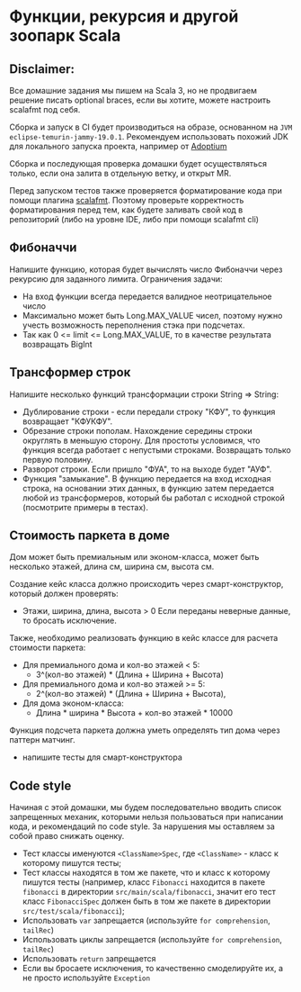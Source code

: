 # Функции, рекурсия и другой зоопарк Scala

## Disclaimer:

Все домашние задания мы пишем на Scala 3, но не продвигаем решение писать optional braces, если вы хотите, можете
настроить scalafmt под себя.

Сборка и запуск в CI будет производиться на образе, основанном на `JVM eclipse-temurin-jammy-19.0.1`. Рекомендуем
использовать похожий JDK для локального запуска проекта, например от [Adoptium](https://adoptium.net/marketplace/)

Сборка и последующая проверка домашки будет осуществляться только, если она залита в отдельную ветку, и открыт MR.

Перед запуском тестов также проверяется форматирование кода при помощи
плагина [scalafmt](https://scalameta.org/scalafmt/docs/installation.html). Поэтому проверьте корректность форматирования
перед тем, как будете заливать свой код в репозиторий (либо на уровне IDE, либо при помощи scalafmt cli)

## Фибоначчи

Напишите функцию, которая будет вычислять число Фибоначчи через рекурсию для заданного лимита.
Ограничения задачи:

* На вход функции всегда передается валидное неотрицательное число
* Максимально может быть Long.MAX_VALUE чисел, поэтому нужно учесть возможность переполнения стэка при подсчетах.
* Так как 0 <= limit <= Long.MAX_VALUE, то в качестве результата возвращать BigInt

## Трансформер строк

Напишите несколько функций трансформации строки String => String:

- Дублирование строки - если передали строку "КФУ", то функция возвращает "КФУКФУ".
- Обрезание строки пополам. Нахождение середины строки округлять в меньшую сторону. Для простоты условимся, что функция
  всегда работает с непустыми строками. Возвращать только первую половину.
- Разворот строки. Если пришло "ФУА", то на выходе будет "АУФ".
- Функция "замыкание". В функцию передается на вход исходная строка, на основании этих данных, в функцию затем передается любой из трансформеров, который бы работал с исходной строкой (посмотрите примеры в тестах).

## Стоимость паркета в доме

Дом может быть премиальным или эконом-класса, может быть несколько этажей, длина см, ширина см, высота см.

Создание кейс класса должно происходить через смарт-конструктор, который должен проверять:

* Этажи, ширина, длина, высота > 0
  Если переданы неверные данные, то бросать исключение.

Также, необходимо реализовать функцию в кейс классе для расчета стоимости паркета:

* Для премиального дома и кол-во этажей < 5:
    * 3^(кол-во этажей) * (Длина + Ширина + Высота)
* Для премиального дома и кол-во этажей >= 5:
    * 2^(кол-во этажей) * (Длина + Ширина + Высота),
* Для дома эконом-класса:
    * Длина * ширина * Высота + кол-во этажей * 10000

Функция подсчета паркета должна уметь определять тип дома через паттерн матчинг.

- напишите тесты для смарт-конструктора

## Code style
Начиная с этой домашки, мы будем последовательно вводить список запрещенных механик, 
которыми нельзя пользоваться при написании кода, и рекомендаций по code style. 
За нарушения мы оставляем за собой право снижать оценку.

* Тест классы именуются `<ClassName>Spec`, где `<ClassName>` - класс к которому пишутся тесты;
* Тест классы находятся в том же пакете, что и класс к которому пишутся тесты (например, класс `Fibonacci` находится в пакете `fibonacci` в директории `src/main/scala/fibonacci`, значит его тест класс `FibonacciSpec` должен быть в том же пакете в директории `src/test/scala/fibonacci`);
* Использовать `var` запрещается (используйте `for comprehension`, `tailRec`)
* Использовать циклы запрещается (используйте `for comprehension`, `tailRec`)
* Использовать `return` запрещается
* Если вы бросаете исключения, то качественно смоделируйте их, а не просто используйте `Exception`
